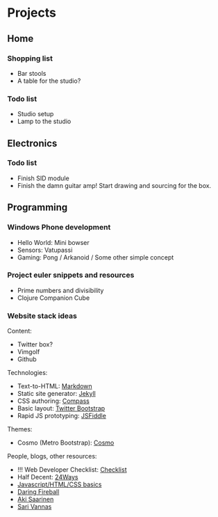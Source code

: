 Projects
========

Home
----

### Shopping list ###

* Bar stools
* A table for the studio?

### Todo list ###

* Studio setup
* Lamp to the studio

Electronics
-----------

### Todo list ###

* Finish SID module
* Finish the damn guitar amp! Start drawing and sourcing for the box.

Programming
-----------

### Windows Phone development ###

* Hello World: Mini bowser
* Sensors: Vatupassi
* Gaming: Pong / Arkanoid / Some other simple concept


### Project euler snippets and resources ###

* Prime numbers and divisibility
* Clojure Companion Cube


### Website stack ideas ###

Content:

* Twitter box?
* Vimgolf
* Github

Technologies:

* Text-to-HTML: [Markdown](http://daringfireball.net/projects/markdown/)
* Static site generator: [Jekyll](http://jekyllrb.com/)
* CSS authoring: [Compass](http://compass-style.org/)
* Basic layout: [Twitter Bootstrap](http://twitter.github.com/bootstrap/)
* Rapid JS prototyping: [JSFiddle](http://jsfiddle.net/)

Themes:

* Cosmo (Metro Bootstrap): [Cosmo](http://bootswatch.com/cosmo/)

People, blogs, other resources:

* !!! Web Developer Checklist: [Checklist](http://webdevchecklist.com/)
* Half Decent: [24Ways](http://24ways.org/2012/how-to-make-your-site-look-half-decent/)
* [Javascript/HTML/CSS basics](http://www.cs.helsinki.fi/group/java/s12-weso/)
* [Daring Fireball](http://daringfireball.net)
* [Aki Saarinen](http://akisaarinen.fi)
* [Sari Vannas](http://sarivannas.com/index.html)
